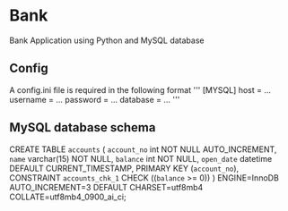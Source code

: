 # Bank
Bank Application using Python and MySQL database

## Config
A config.ini file is required in the following format
'''
[MYSQL]
host = ...
username = ...
password = ...
database = ...
'''

## MySQL database schema
CREATE TABLE `accounts` (
  `account_no` int NOT NULL AUTO_INCREMENT,
  `name` varchar(15) NOT NULL,
  `balance` int NOT NULL,
  `open_date` datetime DEFAULT CURRENT_TIMESTAMP,
  PRIMARY KEY (`account_no`),
  CONSTRAINT `accounts_chk_1` CHECK ((`balance` >= 0))
) ENGINE=InnoDB AUTO_INCREMENT=3 DEFAULT CHARSET=utf8mb4 COLLATE=utf8mb4_0900_ai_ci;
